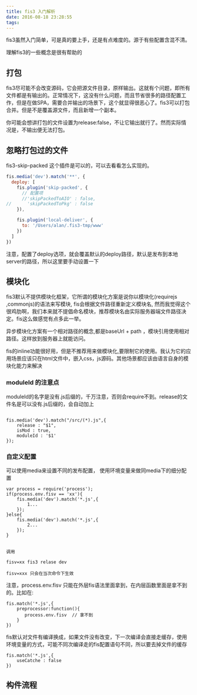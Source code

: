 ```yaml
---
title: fis3 入门解析
date: 2016-08-18 23:28:55
tags:
---
```



fis3虽然入门简单，可是真的要上手，还是有点难度的。源于有些配置含混不清。

理解fis3的一些概念是很有帮助的



## 打包

fis3尽可能不会改变源码，它会把源文件目录，原样输出。这就有个问题，即所有文件都是有输出的。正常情况下，这没有什么问题，而且节省很多的路径配置工作，但是在做SPA，需要合并输出的场景下，这个就显得很恶心了。fis3可以打包合并。但是不是覆盖源文件，而且新增一个副本。

你可能会想讲打包的文件设置为release:false，不让它输出就行了。然而实际情况是，不输出便无法打包。

## 忽略打包过的文件

fis3-skip-packed    这个插件是可以的，可以去看看怎么实现的。

```javascript
fis.media('dev').match('**', {
  deploy: [
    fis.plugin('skip-packed', {
      // 配置项
      //'skipPackedToAIO' : false,
//      'skipPackedToPkg' : false
    }),

    fis.plugin('local-deliver', {
      to: '/Users/alan/.fis3-tmp/www'
    })
  ]
})
```

注意，配置了deploy选项，就会覆盖默认的deploy路径，默认是发布到本地server的路径，所以这里要手动设置一下


## 模块化

fis3默认不提供模块化框架，它所谓的模块化方案是说你以模块化(requirejs ,commonjs)的语法来写模块, fis会根据文件路径重新定义模块名, 然而我觉得这个很鸡肋啊，我们本来就不提倡命名模块，推荐模块名由实际服务器端文件路径决定。fis这么做感觉有点多此一举。

异步模块化方案有一个相对路径的概念,都是baseUrl + path ，模块引用使用相对路径。这样放到服务器上就能访问。

fis的inline功能很好用，但是不推荐用来做模块化,要限制它的使用。我认为它的应用场景应该只在html文件中，嵌入css，js源码。其他场景都应该由语言自身的模块化能力来解决


### moduleId 的注意点

moduleId的名字是没有.js后缀的，千万注意，否则会require不到。release的文件名是可以没有.js后缀的，会自动加上

```

fis.media('dev').match("/src/(*).js",{
    release : "$1",
    isMod : true,
    moduleId : '$1'
});

```

### 自定义配置

可以使用media来设置不同的发布配置，
使用环境变量来做同media下的细分配置
```
var process = require('process');
if(process.env.fisv == 'xx'){
    fis.media('dev').match('*.js',{
        1...
    });
}else{
    fis.media('dev').match('*.js',{
        2...
    });
}


调用

fisv=xx fis3 relase dev

fisv=xxx 只会在当次命令下生效

```

注意，process.env.fisv 只能在外层fis语法里面拿到，在内层函数里面是拿不到的。比如在:
```
fis.match('*.js',{
    preprocessor:function(){
       process.env.fisv  // 拿不到 
    }
})
```

fis默认对文件有编译换成，如果文件没有改变，下一次编译会直接走缓存，使用环境变量的方式，可能不同次编译走的fis配置语句不同，所以要去掉文件的缓存
```
fis.match('*.js',{
    useCatche : false
})
```


## 构件流程
